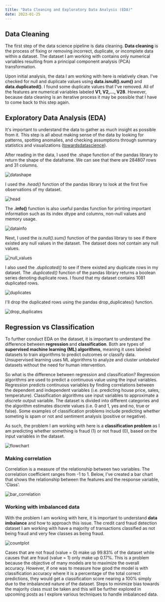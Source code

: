 ```yaml
--- 
title: "Data Cleaning and Exploratory Data Analysis (EDA)"
date: 2023-01-25
---
```


## Data Cleaning
The first step of the data science pipeline is data cleaning. **Data cleaning** is the process of fixing or removing incorrect, duplicate, or incomplete data within a dataset. The dataset I am working with contains only numerical variables resulting from a principal component analysis (PCA) transformation.

Upon initial analysis, the data I am working with here is relatively clean. I've checked for null and duplicate values using **data.isnull().sum()** and **data.duplicated()**. I found some duplicate values that I've removed. All of the features are numerical variables labeled **V1, V2,..., V28**. However, because data cleaning is an iterative process it may be possible that I have to come back to this step again.

## Exploratory Data Analysis (EDA)
It's important to understand the data to gather as much insight as possible from it. This step is all about making sense of the data by looking for patterns, spotting anomalies, and checking assumptions through summary statistics and visualizations ([towardsdatascience](https://towardsdatascience.com/exploratory-data-analysis-8fc1cb20fd15)). 

After reading in the data, I used the .shape function of the pandas library to return the shape of the dataframe. We can see that there are 284807 rows and 31 columns. 

![datashape](https://user-images.githubusercontent.com/86743951/215136138-7f1a73b0-2ce0-4473-a3be-2157d6bf219f.png)

I used the *.head()* function of the pandas library to look at the first five observations of my dataset. 

![head](https://user-images.githubusercontent.com/86743951/214944882-7877bba7-3458-4de6-8bd7-3e98fd4761cb.png)


The **.info()** function is also useful pandas function for printing important information such as its index dtype and columns, non-null values and memory usage.

![datainfo](https://user-images.githubusercontent.com/86743951/215006655-682f7a9b-632b-4d45-895e-bbef744514e1.png)


Next, I used the *is.null().sum()* function of the pandas library to see if there existed any null values in the dataset. The dataset does not contain any null values.

![null_values](https://user-images.githubusercontent.com/86743951/215003746-1351832a-c590-4fb7-b0e0-723957f149c6.png)

I also used the *.duplicated()* to see if there existed any duplicate rows in my dataset. The *.duplicated()* function of the pandas library returns a boolean series denoting duplicate rows. I found that my dataset contains 1081 duplicated rows. 

![duplicates](https://user-images.githubusercontent.com/86743951/215144874-93d46864-71d0-40a3-ad48-e42dd7f54fac.png)

I'll drop the duplicated rows using the pandas drop_duplicates() function.

![drop_duplicates](https://user-images.githubusercontent.com/86743951/215145698-ac4c8bfd-4eff-4def-aee9-c8dcf5c436eb.png)


## Regression vs Classification
To further conduct EDA on the dataset, it is important to understand the difference between **regression** and **classification**. Both are types of **supervised machine learning (ML) algorithms**, meaning it uses labeled datasets to train algorithms to predict outcomes or classify data. Unsupervised learning uses ML algorithms to analyze and cluster *unlabeled* datasets without the need for human intervention. 

So what is the difference between regression and classification?
Regression algorithms are used to predict a continuous value using the input variables. Regression predicts continuous variables by finding correlations between the dependent and independent variables (i.e. predicting house price, sales, temperature). 
Classification algorithms use input variables to approximate a *discrete* output variable. The dataset is divided into different categories and the algorithm estimates discrete values (i.e. 0 and 1, yes and no, true or false). Some examples of classification problems include predicting whether someting is spam or not and sentiment analysis (positive or negative).

As such, the problem I am working with here is a **classification problem** as I am predicting whether something is fraud (1) or not fraud (0), based on the input variables in the dataset.

![flowchart](https://user-images.githubusercontent.com/86743951/215003065-f9f9ec31-e39b-4750-bb40-4997e1e2c384.jpg)

### Making correlation

Correlation is a measure of the relationship between two variables. The correlation coefficient ranges from -1 to 1. Below, I've created a bar chart that shows the relationship between the features and the response variable, 'Class'. 

![bar_correlation](https://user-images.githubusercontent.com/86743951/215149758-b0de3e19-a161-4db7-a86e-c51e364813a6.png)


### Working with imbalanced data
With the problem I am working with here, it is important to understand **data imbalance** and how to approach this issue. The credit card fraud detection dataset I am working with have a majority of transactions classified as not being fraud and very few classes as being fraud. 


![countplot](https://user-images.githubusercontent.com/86743951/215146610-a57415ca-7c73-443b-a08f-dce59e622284.png)


Cases that are not fraud (value = 0) make up 99.83% of the dataset while causes that are fraud (value = 1) only make up 0.17%. This is a problem because the objective of many models are to maximize the overall accuracy. However, if one was to measure how good the model is with classification accuracy where it is a percentage of the total correct predictions, they would get a classification score nearing a 100% simply due to the imbalanced nature of the dataset. Steps to minimize bias towards the majority class must be taken and this will be further explored in upcoming posts as I explore various techniques to handle imbalanced data.












